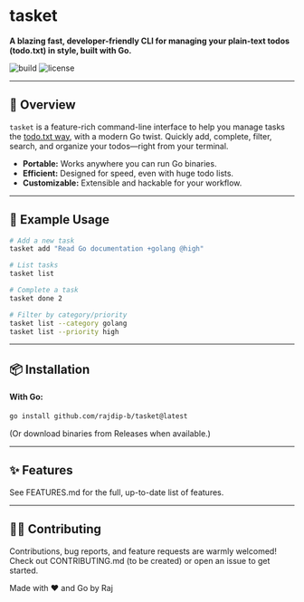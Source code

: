 # tasket

**A blazing fast, developer-friendly CLI for managing your plain-text todos (todo.txt) in style, built with Go.**

![build](https://img.shields.io/badge/build-passing-brightgreen)
![license](https://img.shields.io/badge/license-MIT-blue.svg)

---

## 🚀 Overview

`tasket` is a feature-rich command-line interface to help you manage tasks the [todo.txt way](https://github.com/todotxt/todo.txt), with a modern Go twist. Quickly add, complete, filter, search, and organize your todos—right from your terminal.

- **Portable:** Works anywhere you can run Go binaries.
- **Efficient:** Designed for speed, even with huge todo lists.
- **Customizable:** Extensible and hackable for your workflow.

---

## 📝 Example Usage

```sh
# Add a new task
tasket add "Read Go documentation +golang @high"

# List tasks
tasket list

# Complete a task
tasket done 2

# Filter by category/priority
tasket list --category golang
tasket list --priority high
```

---

## 📦 Installation

#### With Go:

```sh
go install github.com/rajdip-b/tasket@latest
```
(Or download binaries from Releases when available.)

---

## ✨ Features
See FEATURES.md for the full, up-to-date list of features.

---

## 👨‍💻 Contributing
Contributions, bug reports, and feature requests are warmly welcomed!
Check out CONTRIBUTING.md (to be created) or open an issue to get started.

Made with ❤️ and Go by Raj